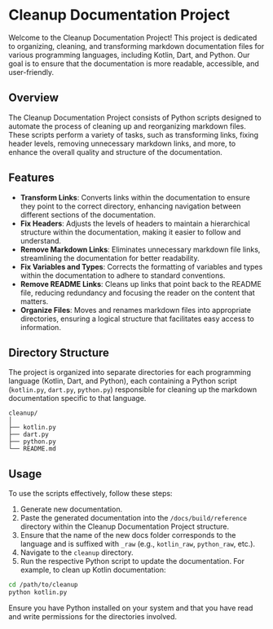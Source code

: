 # Cleanup Documentation Project

Welcome to the Cleanup Documentation Project! This project is dedicated to organizing, cleaning, and transforming markdown documentation files for various programming languages, including Kotlin, Dart, and Python. Our goal is to ensure that the documentation is more readable, accessible, and user-friendly.

## Overview

The Cleanup Documentation Project consists of Python scripts designed to automate the process of cleaning up and reorganizing markdown files. These scripts perform a variety of tasks, such as transforming links, fixing header levels, removing unnecessary markdown links, and more, to enhance the overall quality and structure of the documentation.

## Features

- **Transform Links**: Converts links within the documentation to ensure they point to the correct directory, enhancing navigation between different sections of the documentation.
- **Fix Headers**: Adjusts the levels of headers to maintain a hierarchical structure within the documentation, making it easier to follow and understand.
- **Remove Markdown Links**: Eliminates unnecessary markdown file links, streamlining the documentation for better readability.
- **Fix Variables and Types**: Corrects the formatting of variables and types within the documentation to adhere to standard conventions.
- **Remove README Links**: Cleans up links that point back to the README file, reducing redundancy and focusing the reader on the content that matters.
- **Organize Files**: Moves and renames markdown files into appropriate directories, ensuring a logical structure that facilitates easy access to information.

## Directory Structure

The project is organized into separate directories for each programming language (Kotlin, Dart, and Python), each containing a Python script (`kotlin.py`, `dart.py`, `python.py`) responsible for cleaning up the markdown documentation specific to that language.

```
cleanup/
│
├── kotlin.py
├── dart.py
├── python.py
└── README.md
```

## Usage

To use the scripts effectively, follow these steps:

1. Generate new documentation.
2. Paste the generated documentation into the `/docs/build/reference` directory within the Cleanup Documentation Project structure.
3. Ensure that the name of the new docs folder corresponds to the language and is suffixed with `_raw` (e.g., `kotlin_raw`, `python_raw`, etc.).
4. Navigate to the `cleanup` directory.
5. Run the respective Python script to update the documentation. For example, to clean up Kotlin documentation:

```bash
cd /path/to/cleanup
python kotlin.py
```

Ensure you have Python installed on your system and that you have read and write permissions for the directories involved.
